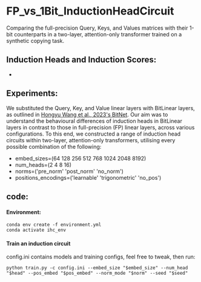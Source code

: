 # FP_vs_1Bit_InductionHeadCircuit
Comparing the full-precision Query, Keys, and Values matrices with their 1-bit counterparts in a two-layer, attention-only transformer trained on a synthetic copying task.

## Induction Heads and Induction Scores:
-
## Experiments:
We substituted the Query, Key, and Value linear layers with BitLinear layers, as outlined in [Hongyu Wang et al., 2023's BitNet](https://arxiv.org/pdf/2310.11453.pdf). Our aim was to understand the behavioural differences of induction heads in BitLinear layers in contrast to those in full-precision (FP) linear layers, across various configurations. To this end, we constructed a range of induction head circuits within two-layer, attention-only transformers, utilising every possible combination of the following:

- embed_sizes=(64 128 256 512 768 1024 2048 8192)
- num_heads=(2 4 8 16)
- norms=('pre_norm' 'post_norm' 'no_norm')
- positions_encodings=('learnable' 'trigonometric' 'no_pos')


## code:

#### Environment:
```
conda env create -f environment.yml
conda activate ihc_env
```
#### Train an induction circuit
config.ini contains models and training configs, feel free to tweak, then run:
```
python train.py -c config.ini --embed_size "$embed_size" --num_head "$head" --pos_embed "$pos_embed" --norm_mode "$norm" --seed "$seed"
```

